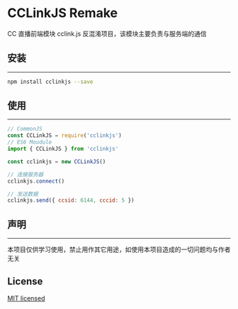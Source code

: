 # CCLinkJS Remake

CC 直播前端模块 cclink.js 反混淆项目，该模块主要负责与服务端的通信

## 安装

-------

```bash
npm install cclinkjs --save
```

## 使用

-------

```javascript
// CommonJS
const CCLinkJS = require('cclinkjs')
// ES6 Moudule
import { CCLinkJS } from 'cclinkjs'

const cclinkjs = new CCLinkJS()

// 连接服务器
cclinkjs.connect()

// 发送数据
cclinkjs.send({ ccsid: 6144, cccid: 5 })

```

## 声明

-------

本项目仅供学习使用，禁止用作其它用途，如使用本项目造成的一切问题均与作者无关

## License

[MIT licensed](LICENSE)

